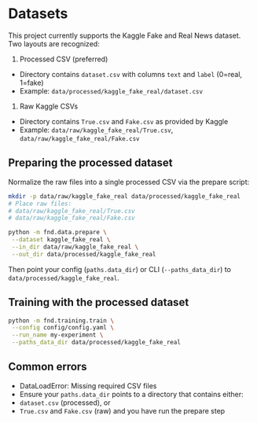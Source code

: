 # Datasets

This project currently supports the Kaggle Fake and Real News dataset. Two layouts are recognized:

1. Processed CSV (preferred)

- Directory contains `dataset.csv` with columns `text` and `label` (0=real, 1=fake)
- Example: `data/processed/kaggle_fake_real/dataset.csv`

1. Raw Kaggle CSVs

- Directory contains `True.csv` and `Fake.csv` as provided by Kaggle
- Example: `data/raw/kaggle_fake_real/True.csv`, `data/raw/kaggle_fake_real/Fake.csv`

## Preparing the processed dataset

Normalize the raw files into a single processed CSV via the prepare script:

```bash
mkdir -p data/raw/kaggle_fake_real data/processed/kaggle_fake_real
# Place raw files:
# data/raw/kaggle_fake_real/True.csv
# data/raw/kaggle_fake_real/Fake.csv

python -m fnd.data.prepare \
 --dataset kaggle_fake_real \
 --in_dir data/raw/kaggle_fake_real \
 --out_dir data/processed/kaggle_fake_real
```

Then point your config (`paths.data_dir`) or CLI (`--paths_data_dir`) to `data/processed/kaggle_fake_real`.

## Training with the processed dataset

```bash
python -m fnd.training.train \
 --config config/config.yaml \
 --run_name my-experiment \
 --paths_data_dir data/processed/kaggle_fake_real
```

## Common errors

- DataLoadError: Missing required CSV files
- Ensure your `paths.data_dir` points to a directory that contains either:
- `dataset.csv` (processed), or
- `True.csv` and `Fake.csv` (raw) and you have run the prepare step

